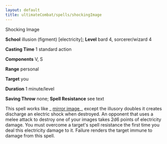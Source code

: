 ```yaml
---
layout: default
title: ultimateCombat/spells/shockingImage
---
```

Shocking Image

**School** illusion (figment) [electricity]; **Level** bard 4, sorcerer/wizard 4

**Casting Time** 1 standard action

**Components** V, S

**Range** personal

**Target** you

**Duration** 1 minute/level

**Saving Throw** none; **Spell Resistance** see text

This spell works like _ [mirror image](spells/mirrorImage#_mirror-image)_, except the illusory doubles it creates discharge an electric shock when destroyed. An opponent that uses a melee attack to destroy one of your images takes 2d6 points of electricity damage. You must overcome a target's spell resistance the first time you deal this electricity damage to it. Failure renders the target immune to damage from this spell.

